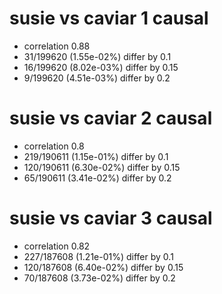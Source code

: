 # susie vs caviar  1 causal

- correlation 0.88
- 31/199620 (1.55e-02%) differ by 0.1
- 16/199620 (8.02e-03%) differ by 0.15
- 9/199620 (4.51e-03%) differ by 0.2


# susie vs caviar  2 causal

- correlation 0.8
- 219/190611 (1.15e-01%) differ by 0.1
- 120/190611 (6.30e-02%) differ by 0.15
- 65/190611 (3.41e-02%) differ by 0.2


# susie vs caviar  3 causal

- correlation 0.82
- 227/187608 (1.21e-01%) differ by 0.1
- 120/187608 (6.40e-02%) differ by 0.15
- 70/187608 (3.73e-02%) differ by 0.2


